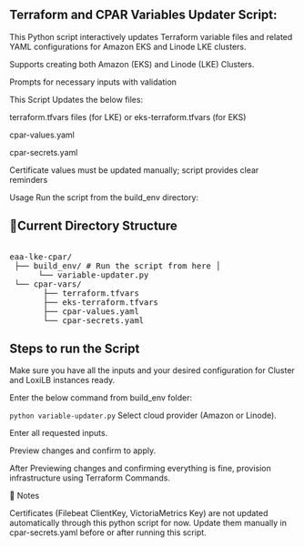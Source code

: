## Terraform and CPAR Variables Updater Script:

This Python script interactively updates Terraform variable files and related YAML configurations for Amazon EKS and Linode LKE clusters.

Supports creating both Amazon (EKS) and Linode (LKE) Clusters.

Prompts for necessary inputs with validation

This Script Updates the below files:

terraform.tfvars files (for LKE) or eks-terraform.tfvars (for EKS)

cpar-values.yaml

cpar-secrets.yaml


Certificate values must be updated manually; script provides clear reminders


Usage
Run the script from the build_env directory:

## 📂Current Directory Structure

<pre> 
eaa-lke-cpar/ 
 ├── build_env/ # Run the script from here │
      └── variable-updater.py 
 └── cpar-vars/ 
       ├── terraform.tfvars 
       ├── eks-terraform.tfvars 
       ├── cpar-values.yaml 
       └── cpar-secrets.yaml  </pre>

## Steps to run the Script

Make sure you have all the inputs and your desired configuration for Cluster and LoxiLB instances ready.

Enter the below command from build_env folder:

```python variable-updater.py```
Select cloud provider (Amazon or Linode).

Enter all requested inputs.

Preview changes and confirm to apply.

After Previewing changes and confirming everything is fine, provision infrastructure using Terraform Commands.


📝 Notes

Certificates (Filebeat ClientKey, VictoriaMetrics Key) are not updated automatically through this python script for now. Update them manually in cpar-secrets.yaml before or after running this script.
